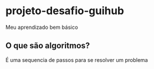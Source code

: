 # projeto-desafio-guihub
Meu aprendizado bem básico

## O que são algoritmos?
É uma sequencia de passos para se resolver um problema
<!-- exemplo 
meu dia 
acordei
levantei da cama
troquei de roupa
escovei os dentes
fui a padaria tomei café
escovei os dentes
fui ao trabalho

-->

